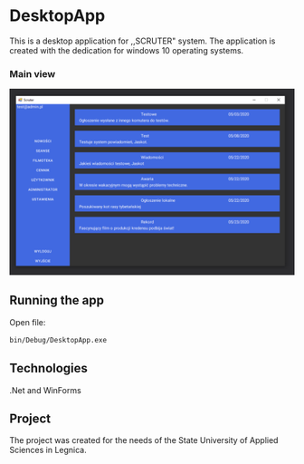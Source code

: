 # DesktopApp

This is a desktop application for ,,SCRUTER" system. The application is created with the dedication for windows 10 operating systems.

### Main view
<img src="images/Main.png" alt="drawing"/>

## Running the app

Open file:

```bash
bin/Debug/DesktopApp.exe
```


## Technologies

.Net and WinForms

## Project
The project was created for the needs of the State University of Applied Sciences in Legnica.